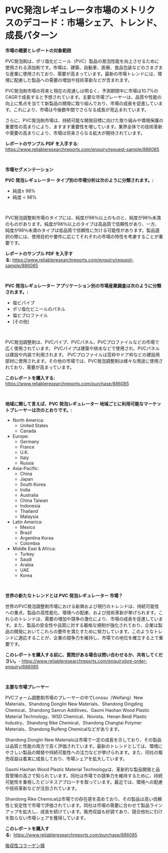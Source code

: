 <p><h1>PVC発泡レギュレータ市場のメトリクスのデコード：市場シェア、トレンド、成長パターン</h1></p><p><strong>市場の概要とレポートの対象範囲</strong></p>
<p><p>PVC発泡剤は、ポリ塩化ビニール（PVC）製品の発泡性能を向上させるために使用される添加剤です。市場は、建築、自動車、医療、食品包装などのさまざまな産業に使用されており、需要が高まっています。最新の市場トレンドには、環境に配慮した製品への需要の増加や技術革新などが含まれます。</p><p>PVC発泡剤市場の将来と現在の見通しは明るく、予測期間中に市場は10.7%のCAGRで成長すると予想されています。主要な市場プレーヤーは、品質や性能の向上に焦点を当てて新製品の開発に取り組んでおり、市場の成長を促進しています。これにより、市場は今後数年間でさらなる成長が見込まれています。</p><p>さらに、PVC発泡剤市場は、持続可能な開発目標に向けた取り組みや環境保護の重要性の高まりにより、ますます重要性を増しています。業界全体での技術革新や需要の高まりにより、市場は将来さらなる拡大が期待されています。</p></p>
<p><strong>レポートのサンプル PDF を入手する:</strong> <a href="https://www.reliableresearchreports.com/enquiry/request-sample/886085">https://www.reliableresearchreports.com/enquiry/request-sample/886085</a></p>
<p>&nbsp;</p>
<p><strong>市場セグメンテーション</strong></p>
<p><strong>PVC 発泡レギュレーター タイプ別の市場分析は次のように分類されます。:</strong></p>
<p><ul><li>純度≥ 98%</li><li>純度 < 98%</li></ul></p>
<p>&nbsp;</p>
<p><p>PVC発泡調整剤市場のタイプには、純度が98％以上のものと、純度が98％未満のものがあります。純度が98％以上のタイプは高品質で信頼性があり、一方、純度が98％未満のタイプは低品質で信頼性に欠ける可能性があります。製品選択の際には、使用目的や要件に応じてそれぞれの市場の特性を考慮することが重要です。</p></p>
<p><strong>レポートのサンプル PDF を入手する:</strong>&nbsp;<a href="https://www.reliableresearchreports.com/enquiry/request-sample/886085">https://www.reliableresearchreports.com/enquiry/request-sample/886085</a></p>
<p>&nbsp;</p>
<p><strong> PVC 発泡レギュレーター アプリケーション別の市場産業調査は次のように分類されます。:</strong></p>
<p><ul><li>塩ビパイプ</li><li>ポリ塩化ビニールのパネル</li><li>塩ビプロファイル</li><li>[その他]</li></ul></p>
<p>&nbsp;</p>
<p><p>PVC発泡調整剤は、PVCパイプ、PVCパネル、PVCプロファイルなどの市場で広く使用されています。 PVCパイプは建築や排水などで使用され、PVCパネルは建設や内装で利用されます。 PVCプロファイルは窓枠やドア枠などの建設用部材に使用されます。その他の市場では、PVC発泡調整剤は様々な用途に使用されており、需要が高まっています。</p></p>
<p><strong>このレポートを購入する:</strong>&nbsp; <a href="https://www.reliableresearchreports.com/purchase/886085">https://www.reliableresearchreports.com/purchase/886085</a></p>
<p>&nbsp;</p>
<p><strong>地域に関して言えば、PVC 発泡レギュレーター 地域ごとに利用可能なマーケットプレーヤーは次のとおりです。:</strong></p>
<p><ul>
    <li>
        North America:
        <ul>
            <li>United States</li>
            <li>Canada</li>
        </ul>
    </li>
    <li>
        Europe:
        <ul>
            <li>Germany</li>
            <li>France</li>
            <li>U.K.</li>
            <li>Italy</li>
            <li>Russia</li>
        </ul>
    </li>
    <li>
        Asia-Pacific:
        <ul>
            <li>China</li>
            <li>Japan</li>
            <li>South Korea</li>
            <li>India</li>
            <li>Australia</li>
            <li>China Taiwan</li>
            <li>Indonesia</li>
            <li>Thailand</li>
            <li>Malaysia</li>
        </ul>
    </li>
    <li>
        Latin America:
        <ul>
            <li>Mexico</li>
            <li>Brazil</li>
            <li>Argentina Korea</li>
            <li>Colombia</li>
        </ul>
    </li>
    <li>
        Middle East & Africa:
        <ul>
            <li>Turkey</li>
            <li>Saudi</li>
            <li>Arabia</li>
            <li>UAE</li>
            <li>Korea</li>
        </ul>
    </li>
    </ul></p>
<p>&nbsp;</p>
<p><strong>世界の新たなトレンドとは PVC 発泡レギュレーター 市場？</strong></p>
<p><p>世界のPVC発泡調整剤市場における新興および現行のトレンドは、持続可能性への重点、製品の高性能化、環境への配慮、および技術革新が挙げられます。これらのトレンドは、需要の増加や競争の激化により、市場の成長を促進しています。また、製品の安全性や品質に対する厳格な規制が強化されており、企業は製品の開発においてこれらの要件を満たすために努力しています。このようなトレンドに適応することが、企業の競争力を維持し、市場での地位を確立する上で重要です。</p></p>
<p><strong>このレポートを購入する前に、質問がある場合は問い合わせるか、共有してください。</strong>- <a href="https://www.reliableresearchreports.com/enquiry/pre-order-enquiry/886085">https://www.reliableresearchreports.com/enquiry/pre-order-enquiry/886085</a></p>
<p>&nbsp;</p>
<p><strong>主要な市場プレーヤー</strong></p>
<p><p>PVCフォーム調整剤市場のプレーヤーの中でLonssu（Weifang）New Materials、Shandong Donglin New Materials、Shandong Dingding Chemical、Shandong Sanrun Additives、Gaomi Haohan Wood Plastic Material Technology、WSD Chemical、Novista、Henan Beidi Plastic Industry、Shandong Rike Chemical、Shandong Changtai Polymer Materials、Shandong Ruifeng Chemicalなどがあります。 </p><p>Shandong Donglin New Materialsは市場で一定の成長を示しており、その製品は品質と性能の両方で高く評価されています。最新のトレンドとしては、環境にやさしい製品の開発や持続可能性への注力などが挙げられます。また、同社の販売収益は着実に成長しており、市場シェアを拡大しています。</p><p>Gaomi Haohan Wood Plastic Material Technologyは、革新的な製品開発と品質管理の高さで知られています。同社は市場での競争力を維持するために、持続可能性を重視したビジネスアプローチを取っています。最近では、環境への配慮や技術革新などが注目されています。</p><p>Shandong Rike Chemicalは市場での存在感を高めており、その製品は高い信頼性と安定性で市場で評価されています。同社は市場の需要に合わせて製品ラインアップを拡大し、成長を続けています。販売収益も好調であり、競合他社に引けを取らない市場シェアを獲得しています。</p></p>
<p><strong>このレポートを購入する:</strong>&nbsp;&nbsp;<a href="https://www.reliableresearchreports.com/purchase/886085">https://www.reliableresearchreports.com/purchase/886085</a></p>
<p><p><a href="https://github.com/one-cool-chick/Market-Research-Report-List-1/blob/main/454682315469.md">吸収性コラーゲン膜</a></p></p>
